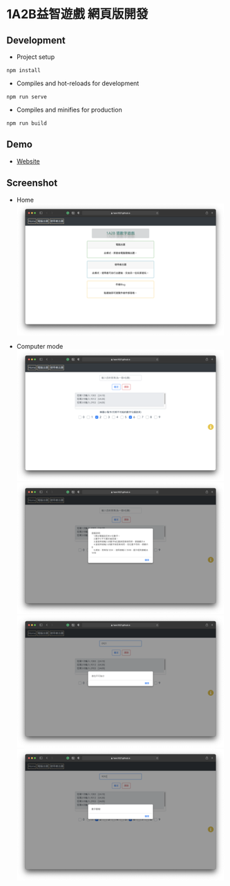 # 1A2B益智遊戲 網頁版開發

## Development
- Project setup
```
npm install
```

- Compiles and hot-reloads for development
```
npm run serve
```

- Compiles and minifies for production
```
npm run build
```
## Demo
- [Website](https://hanc1027.github.io/1A2B/)

## Screenshot
- Home
<br><img src="assets/01.png" width="500">

- Computer mode
<br><img src="assets/02.png" width="500"><br>
<img src="assets/03.png" width="500"><br>
<img src="assets/04.png" width="500"><br>
<img src="assets/05.png" width="500"><br>